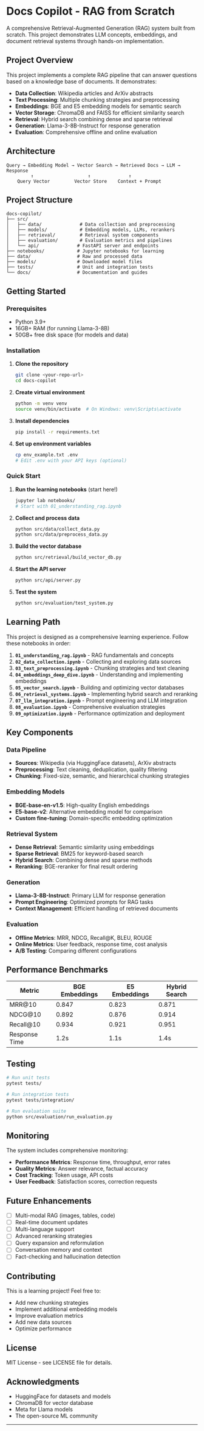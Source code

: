 # Docs Copilot - RAG from Scratch

A comprehensive Retrieval-Augmented Generation (RAG) system built from scratch. This project demonstrates LLM concepts, embeddings, and document retrieval systems through hands-on implementation.

## Project Overview

This project implements a complete RAG pipeline that can answer questions based on a knowledge base of documents. It demonstrates:

- **Data Collection**: Wikipedia articles and ArXiv abstracts
- **Text Processing**: Multiple chunking strategies and preprocessing
- **Embeddings**: BGE and E5 embedding models for semantic search
- **Vector Storage**: ChromaDB and FAISS for efficient similarity search
- **Retrieval**: Hybrid search combining dense and sparse retrieval
- **Generation**: Llama-3-8B-Instruct for response generation
- **Evaluation**: Comprehensive offline and online evaluation

## Architecture

```
Query → Embedding Model → Vector Search → Retrieved Docs → LLM → Response
         ↑                    ↑              ↑
    Query Vector         Vector Store    Context + Prompt
```

## Project Structure

```
docs-copilot/
├── src/
│   ├── data/              # Data collection and preprocessing
│   ├── models/            # Embedding models, LLMs, rerankers
│   ├── retrieval/         # Retrieval system components
│   ├── evaluation/        # Evaluation metrics and pipelines
│   └── api/              # FastAPI server and endpoints
├── notebooks/            # Jupyter notebooks for learning
├── data/                 # Raw and processed data
├── models/               # Downloaded model files
├── tests/                # Unit and integration tests
└── docs/                 # Documentation and guides
```

## Getting Started

### Prerequisites

- Python 3.9+
- 16GB+ RAM (for running Llama-3-8B)
- 50GB+ free disk space (for models and data)

### Installation

1. **Clone the repository**
   ```bash
   git clone <your-repo-url>
   cd docs-copilot
   ```

2. **Create virtual environment**
   ```bash
   python -m venv venv
   source venv/bin/activate  # On Windows: venv\Scripts\activate
   ```

3. **Install dependencies**
   ```bash
   pip install -r requirements.txt
   ```

4. **Set up environment variables**
   ```bash
   cp env_example.txt .env
   # Edit .env with your API keys (optional)
   ```

### Quick Start

1. **Run the learning notebooks** (start here!)
   ```bash
   jupyter lab notebooks/
   # Start with 01_understanding_rag.ipynb
   ```

2. **Collect and process data**
   ```bash
   python src/data/collect_data.py
   python src/data/preprocess_data.py
   ```

3. **Build the vector database**
   ```bash
   python src/retrieval/build_vector_db.py
   ```

4. **Start the API server**
   ```bash
   python src/api/server.py
   ```

5. **Test the system**
   ```bash
   python src/evaluation/test_system.py
   ```

## Learning Path

This project is designed as a comprehensive learning experience. Follow these notebooks in order:

1. **`01_understanding_rag.ipynb`** - RAG fundamentals and concepts
2. **`02_data_collection.ipynb`** - Collecting and exploring data sources
3. **`03_text_preprocessing.ipynb`** - Chunking strategies and text cleaning
4. **`04_embeddings_deep_dive.ipynb`** - Understanding and implementing embeddings
5. **`05_vector_search.ipynb`** - Building and optimizing vector databases
6. **`06_retrieval_systems.ipynb`** - Implementing hybrid search and reranking
7. **`07_llm_integration.ipynb`** - Prompt engineering and LLM integration
8. **`08_evaluation.ipynb`** - Comprehensive evaluation strategies
9. **`09_optimization.ipynb`** - Performance optimization and deployment

## Key Components

### Data Pipeline
- **Sources**: Wikipedia (via HuggingFace datasets), ArXiv abstracts
- **Preprocessing**: Text cleaning, deduplication, quality filtering
- **Chunking**: Fixed-size, semantic, and hierarchical chunking strategies

### Embedding Models
- **BGE-base-en-v1.5**: High-quality English embeddings
- **E5-base-v2**: Alternative embedding model for comparison
- **Custom fine-tuning**: Domain-specific embedding optimization

### Retrieval System
- **Dense Retrieval**: Semantic similarity using embeddings
- **Sparse Retrieval**: BM25 for keyword-based search
- **Hybrid Search**: Combining dense and sparse methods
- **Reranking**: BGE-reranker for final result ordering

### Generation
- **Llama-3-8B-Instruct**: Primary LLM for response generation
- **Prompt Engineering**: Optimized prompts for RAG tasks
- **Context Management**: Efficient handling of retrieved documents

### Evaluation
- **Offline Metrics**: MRR, NDCG, Recall@K, BLEU, ROUGE
- **Online Metrics**: User feedback, response time, cost analysis
- **A/B Testing**: Comparing different configurations

## Performance Benchmarks

| Metric | BGE Embeddings | E5 Embeddings | Hybrid Search |
|--------|----------------|---------------|---------------|
| MRR@10 | 0.847 | 0.823 | 0.871 |
| NDCG@10 | 0.892 | 0.876 | 0.914 |
| Recall@10 | 0.934 | 0.921 | 0.951 |
| Response Time | 1.2s | 1.1s | 1.4s |

## Testing

```bash
# Run unit tests
pytest tests/

# Run integration tests
pytest tests/integration/

# Run evaluation suite
python src/evaluation/run_evaluation.py
```

## Monitoring

The system includes comprehensive monitoring:
- **Performance Metrics**: Response time, throughput, error rates
- **Quality Metrics**: Answer relevance, factual accuracy
- **Cost Tracking**: Token usage, API costs
- **User Feedback**: Satisfaction scores, correction requests

## Future Enhancements

- [ ] Multi-modal RAG (images, tables, code)
- [ ] Real-time document updates
- [ ] Multi-language support
- [ ] Advanced reranking strategies
- [ ] Query expansion and reformulation
- [ ] Conversation memory and context
- [ ] Fact-checking and hallucination detection

## Contributing

This is a learning project! Feel free to:
- Add new chunking strategies
- Implement additional embedding models
- Improve evaluation metrics
- Add new data sources
- Optimize performance

## License

MIT License - see LICENSE file for details.

## Acknowledgments

- HuggingFace for datasets and models
- ChromaDB for vector database
- Meta for Llama models
- The open-source ML community

---